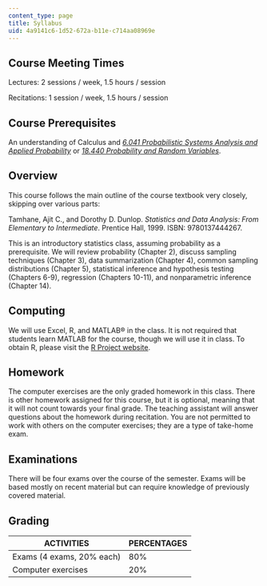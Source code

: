 ```yaml
---
content_type: page
title: Syllabus
uid: 4a9141c6-1d52-672a-b11e-c714aa08969e
---
```


Course Meeting Times
--------------------

Lectures: 2 sessions / week, 1.5 hours / session

Recitations: 1 session / week, 1.5 hours / session

Course Prerequisites
--------------------

An understanding of Calculus and [_6.041 Probabilistic Systems Analysis and Applied Probability_](/courses/6-041-probabilistic-systems-analysis-and-applied-probability-fall-2010) or [_18.440 Probability and Random Variables_](/courses/18-440-probability-and-random-variables-spring-2014).

Overview
--------

This course follows the main outline of the course textbook very closely, skipping over various parts:

Tamhane, Ajit C., and Dorothy D. Dunlop. _Statistics and Data Analysis: From Elementary to Intermediate_. Prentice Hall, 1999. ISBN: 9780137444267.

This is an introductory statistics class, assuming probability as a prerequisite. We will review probability (Chapter 2), discuss sampling techniques (Chapter 3), data summarization (Chapter 4), common sampling distributions (Chapter 5), statistical inference and hypothesis testing (Chapters 6-9), regression (Chapters 10-11), and nonparametric inference (Chapter 14).

Computing
---------

We will use Excel, R, and MATLAB® in the class. It is not required that students learn MATLAB for the course, though we will use it in class. To obtain R, please visit the [R Project website](http://www.r-project.org/).

Homework
--------

The computer exercises are the only graded homework in this class. There is other homework assigned for this course, but it is optional, meaning that it will not count towards your final grade. The teaching assistant will answer questions about the homework during recitation. You are not permitted to work with others on the computer exercises; they are a type of take-home exam.

Examinations
------------

There will be four exams over the course of the semester. Exams will be based mostly on recent material but can require knowledge of previously covered material.

Grading
-------

| ACTIVITIES | PERCENTAGES |
| --- | --- |
| Exams (4 exams, 20% each) | 80% |
| Computer exercises | 20%
